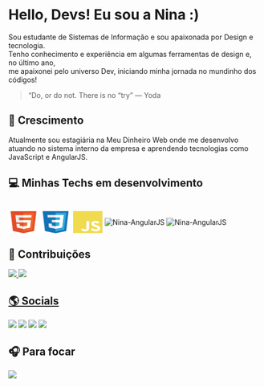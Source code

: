 
# Hello, Devs! Eu sou a Nina :)
Sou estudante de Sistemas de Informação e sou apaixonada por Design e tecnologia.<br>
Tenho conhecimento e experiência em algumas ferramentas de design e, no último ano, <br>
me apaixonei pelo universo Dev, iniciando minha jornada no mundinho dos códigos!  
> “Do, or do not. There is no “try” — Yoda


## 🚀 Crescimento
Atualmente sou estagiária na Meu Dinheiro Web onde me desenvolvo atuando no sistema interno da empresa e aprendendo tecnologias como JavaScript e AngularJS.
    
## 💻 Minhas Techs em desenvolvimento
<div style="display: inline_block"><br>
  <img align="center" alt="Nina-HTML" height="45" width="60" src="https://raw.githubusercontent.com/devicons/devicon/master/icons/html5/html5-original.svg">
  <img align="center" alt="Nina-CSS" height="45" width="60" src="https://raw.githubusercontent.com/devicons/devicon/master/icons/css3/css3-original.svg">
  <img align="center" alt="Nina-Js" height="45" width="60" src="https://raw.githubusercontent.com/devicons/devicon/master/icons/javascript/javascript-plain.svg">	 
  <img align="center" alt="Nina-AngularJS" height="45" width="60" src="https://cdn.jsdelivr.net/gh/devicons/devicon@latest/icons/angularjs/angularjs-original.svg">  
  <img align="center" alt="Nina-AngularJS" height="45" width="60" src="https://cdn.jsdelivr.net/gh/devicons/devicon@latest/icons/php/php-original.svg">
    
</div>
  </div>

## 🎲 Contribuições    
  <div>
  <a href="https://github.com/marinalomeu">
  <img height="160em" src="https://github-readme-stats.vercel.app/api/top-langs/?username=marinalomeu&layout=compact&langs_count=7&theme=tokyonight"/>
  <img height="160em" src="https://github-readme-stats.vercel.app/api?username=marinalomeu&show_icons=true&theme=tokyonight&include_all_commits=true&count_private=true"/>
</div>   
      
## 🌎 Socials	  
 <div>
     <a href = "mailto:marinablomeu@gmail.com"><img height="30" src="https://img.shields.io/badge/-Gmail-%23333?style=for-the-badge&logo=gmail&logoColor=white" target="_blank"></a>
        <a href= "https://www.linkedin.com/in/marinalomeu/"> <img height= "30"src= "https://img.shields.io/badge/LinkedIn-0A66C2.svg?style=for-the-badge&logo=LinkedIn&logoColor=white"></a>
         <a href= "https://discord.gg/marinalomeu" target="_blank"> <img height="30" src="https://img.shields.io/badge/Discord-7289DA?style=for-the-badge&logo=discord&logoColor=white"></a>  
     <a href= "https://www.instagram.com/marinalomeu_">
          <img height= "30"src= "https://img.shields.io/badge/Instagram-E4405F.svg?style=for-the-badge&logo=Instagram&logoColor=white">
        </a>
      </div>
      
## 🎧 Para focar
<a href = "https://open.spotify.com/user/wi5lntndt5f8k6c0wxxndr1kt"><img height="30" src="https://img.shields.io/badge/Spotify-1DB954.svg?style=for-the-badge&logo=Spotify&logoColor=white"></a>
      
  </div> 


    






          


<!--
**marinalomeu/marinalomeu** is a ✨ _special_ ✨ repository because its `README.md` (this file) appears on your GitHub profile.

Here are some ideas to get you started:

- 🔭 I’m currently working on ...
- 🌱 I’m currently learning ...
- 👯 I’m looking to collaborate on ...
- 🤔 I’m looking for help with ...
- 💬 Ask me about ...
- 📫 How to reach me: ...
- 😄 Pronouns: ...
- ⚡ Fun fact: ...
-->
